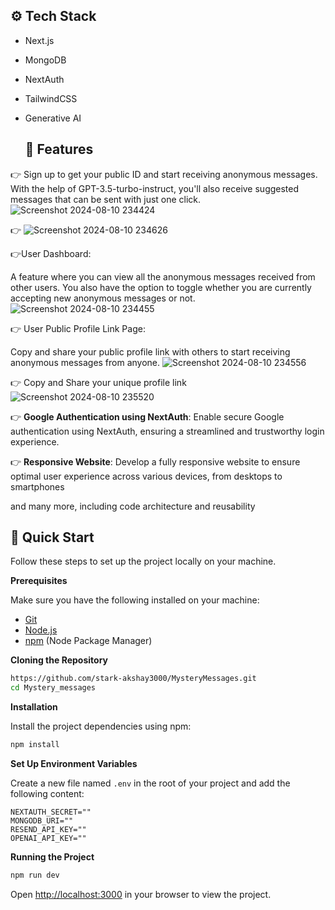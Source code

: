 ## <a name="tech-stack">⚙️ Tech Stack</a>

- Next.js
- MongoDB
- NextAuth
- TailwindCSS
- Generative AI

  ## <a name="features">🔋 Features</a>

👉 Sign up to get your public ID and start receiving anonymous messages. With the help of GPT-3.5-turbo-instruct, you'll also receive suggested messages that can be sent with just one click.
![Screenshot 2024-08-10 234424](https://github.com/user-attachments/assets/f6def981-5082-4a77-8da6-8e5df738d2d3)

👉 
![Screenshot 2024-08-10 234626](https://github.com/user-attachments/assets/f32a7ae9-8d14-43c9-88d9-a782b2c698aa)

👉User Dashboard:

A feature where you can view all the anonymous messages received from other users. You also have the option to toggle whether you are currently accepting new anonymous messages or not.
    ![Screenshot 2024-08-10 234455](https://github.com/user-attachments/assets/66d43827-e869-4e15-84a1-71fd59900be8)


👉 User Public Profile Link Page:

Copy and share your public profile link with others to start receiving anonymous messages from anyone.
    ![Screenshot 2024-08-10 234556](https://github.com/user-attachments/assets/67a934e2-8b5f-4552-8483-b30f143f6dbb)

👉 Copy and Share your unique profile link
![Screenshot 2024-08-10 235520](https://github.com/user-attachments/assets/dbfece48-c946-43f1-aeda-9d22aea5dac1)


👉 **Google Authentication using NextAuth**: Enable secure Google authentication using NextAuth, ensuring a streamlined and trustworthy login experience.

👉 **Responsive Website**: Develop a fully responsive website to ensure optimal user experience across various devices, from desktops to smartphones

and many more, including code architecture and reusability 


## <a name="quick-start">🤸 Quick Start</a>

Follow these steps to set up the project locally on your machine.

**Prerequisites**

Make sure you have the following installed on your machine:

- [Git](https://git-scm.com/)
- [Node.js](https://nodejs.org/en)
- [npm](https://www.npmjs.com/) (Node Package Manager)

**Cloning the Repository**

```bash
https://github.com/stark-akshay3000/MysteryMessages.git
cd Mystery_messages
```

**Installation**

Install the project dependencies using npm:

```bash
npm install
```

**Set Up Environment Variables**

Create a new file named `.env` in the root of your project and add the following content:

```env
NEXTAUTH_SECRET=""
MONGODB_URI=""
RESEND_API_KEY=""
OPENAI_API_KEY=""
```



**Running the Project**

```bash
npm run dev
```

Open [http://localhost:3000](http://localhost:3000) in your browser to view the project.
